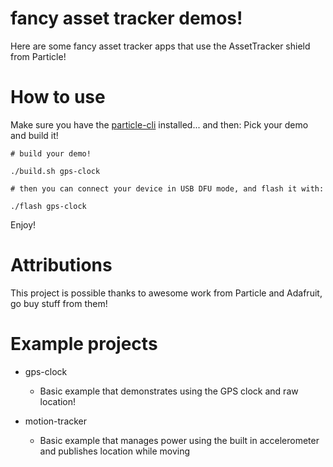 fancy asset tracker demos!
====

Here are some fancy asset tracker apps that use the AssetTracker shield from Particle!


How to use
===

Make sure you have the [particle-cli](https://github.com/spark/particle-cli) installed... and then: Pick your demo and build it!

```
# build your demo!

./build.sh gps-clock

# then you can connect your device in USB DFU mode, and flash it with:

./flash gps-clock
```

Enjoy!



Attributions
===

This project is possible thanks to awesome work from Particle and Adafruit, go buy stuff from them!


Example projects
===

* gps-clock
  * Basic example that demonstrates using the GPS clock and raw location!
  
* motion-tracker
  * Basic example that manages power using the built in accelerometer and publishes location while moving